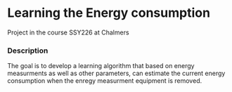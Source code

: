 # Learning the Energy consumption

Project in the course SSY226 at Chalmers


### Description

The goal is to develop a learning algorithm that based on energy
measurments as well as other parameters, can estimate the current
energy consumption when the enregy measurment equipment is removed.
